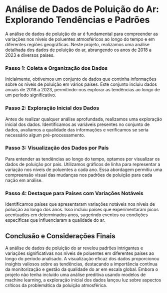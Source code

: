 # Análise de Dados de Poluição do Ar: Explorando Tendências e Padrões

A análise de dados de poluição do ar é fundamental para compreender as variações nos níveis de poluentes atmosféricos ao longo do tempo e em diferentes regiões geográficas. Neste projeto, realizamos uma análise detalhada dos dados de poluição do ar, abrangendo os anos de 2018 a 2023 e diversos países.

### Passo 1: Coleta e Organização dos Dados

Inicialmente, obtivemos um conjunto de dados que continha informações sobre os níveis de poluição em vários países. Este conjunto incluiu dados anuais de 2018 a 2023, permitindo-nos explorar as tendências ao longo de um período significativo.

### Passo 2: Exploração Inicial dos Dados

Antes de realizar qualquer análise aprofundada, realizamos uma exploração inicial dos dados. Identificamos as variáveis presentes no conjunto de dados, avaliamos a qualidade das informações e verificamos se seria necessário algum pré-processamento.

### Passo 3: Visualização dos Dados por País

Para entender as tendências ao longo do tempo, optamos por visualizar os dados de poluição por país. Utilizamos gráficos de linha para representar a variação nos níveis de poluentes a cada ano. Essa abordagem permitiu uma compreensão visual das mudanças nos padrões de poluição para cada nação em análise.

### Passo 4: Destaque para Países com Variações Notáveis

Identificamos países que apresentaram variações notáveis nos níveis de poluição ao longo dos anos. Isso incluiu países que experimentaram picos acentuados em determinados anos, sugerindo eventos ou condições específicas que influenciaram a qualidade do ar.

## Conclusão e Considerações Finais

A análise de dados de poluição do ar revelou padrões intrigantes e variações significativas nos níveis de poluentes em diferentes países ao longo do período analisado. A visualização eficaz dos dados proporcionou insights valiosos sobre as tendências, destacando a importância contínua da monitorização e gestão da qualidade do ar em escala global. Embora o projeto não tenha incluído uma análise preditiva usando modelos de machine learning, a exploração inicial dos dados lançou luz sobre aspectos críticos da problemática da poluição atmosférica.

